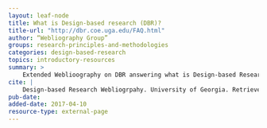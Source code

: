 ```yaml
---
layout: leaf-node
title: What is Design-based research (DBR)?
title-url: "http://dbr.coe.uga.edu/FAQ.html"
author: “Webliography Group”
groups: research-principles-and-methodologies
categories: design-based-research
topics: introductory-resources
summary: >
    Extended Weblioography on DBR answering what is Design-based Research (DBR)? How does DBR begin? How does DBR differ from other research methodologies?
cite: |
    Design-based Research Webliogrpahy. University of Georgia. Retrieved from http://dbr.coe.uga.edu/FAQ.html
pub-date: 
added-date: 2017-04-10
resource-type: external-page
---
```

